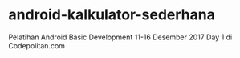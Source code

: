 # android-kalkulator-sederhana
Pelatihan Android Basic Development 11-16 Desember 2017 Day 1 di Codepolitan.com

